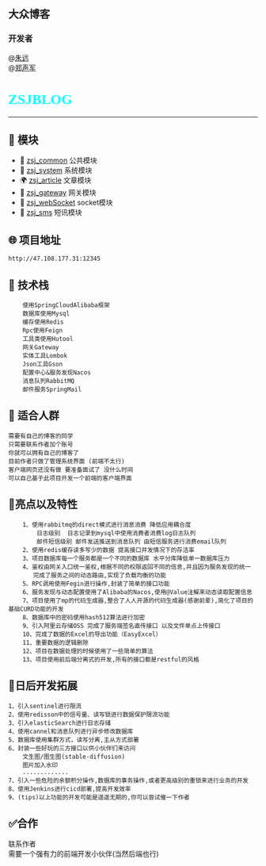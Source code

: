 ## 大众博客

### 开发者

@[朱远](https://gitee.com/zhu-yuanthorn11z/)<br/>
@[郑声军](https://gitee.com/zhengshengjun/)
<div>
<h1 style="font-family: fantasy;color: cyan"> ZSJBLOG</h1>
</div>


---

## 🎉 模块
- 💪 [zsj_common](zsj_common)  公共模块
- 💅 [zsj_system](zsj_system)   系统模块
- 🌍 [zsj_article](zsj_article) 文章模块
- 👏 [zsj_gateway](zsj_gateway) 网关模块
- 🤪 [zsj_webSocket](zsj_webSocket) socket模块
- 💪 [zsj_sms](zsj_sms) 短讯模块

## 🌐 项目地址
    http://47.108.177.31:12345

## 📌 技术栈

```
    使用SpringCloudAlibaba框架
    数据库使用Mysql
    缓存使用Redis
    Rpc使用Feign
    工具类使用Hutool
    网关Gateway
    实体工具Lombok
    Json工具Gson
    配置中心&服务发现Nacos
    消息队列RabbitMQ
    邮件服务SpringMail
```

## 💚 适合人群

    需要有自己的博客的同学
    只需要联系作者加个账号 
    你就可以拥有自己的博客了
    目前作者只做了管理系统界面 (前端不太行)
    客户端网页还没有做 要准备面试了 没什么时间 
    可以自己基于此项目开发一个前端的客户端界面


## 🎇亮点以及特性
~~~
    1、使用rabbitmq的direct模式进行消息消费 降低应用耦合度
        日志级别  日志记录到mysql中使用消费者消费log日志队列
        邮件短信级别 邮件发送推送到消息队列 由短信服务进行消费email队列
    2、使用redis缓存读多写少的数据 提高接口并发情况下的存活率
    3、项目数据库每一个服务都是一个不同的数据库 水平分库降低单一数据库压力
    4、鉴权由网关入口统一鉴权,根据不同的权限返回不同的信息,并且因为服务发现的统一
       完成了服务之间的动态路由,实现了负载均衡的功能
    5、RPC调用使用Fegin进行操作,封装了简单的接口功能
    6、服务发现与动态配置使用了Alibaba的Nacos,使用@Value注解来动态读取配置信息
    7、项目使用了mp的代码生成器,整合了人人开源的代码生成器(感谢前辈),简化了项目的基础CURD功能的开发
    8、数据库中的密码使用hash512算法进行加密
    9、引入阿里云存储OSS 完成了服务端签名直传接口 以及文件单点上传接口
    10、完成了数据的Excel的导出功能（EasyExcel）
    11、重要数据的逻辑删除
    12、项目在数据处理的时候使用了一些简单的算法
    13、项目使用前后端分离式的开发,所有的接口都是restful的风格
~~~

## 🎃日后开发拓展
    1、引入sentinel进行限流
    2、使用redisson中的信号量、读写锁进行数据保护限流功能
    3、引入elasticSearch进行日志存储
    4、使用cannel和消息队列进行异步修改数据库
    5、数据库使用集群方式，读写分离,主从方式部署
    6、封装一些好玩的三方接口以供小伙伴们来访问
        文生图/图生图(stable-diffusion)
        图片加入水印
        .............
    7、引入一些危险的余额积分操作,数据库的事务操作,或者更高级别的重锁来进行业务的开发
    8、使用Jenkins进行cicd部署,提高开发效率    
    9、(tips)以上功能的开发可能是遥遥无期的,你可以尝试催一下作者

##  ✅合作
联系作者 <br/>
需要一个强有力的前端开发小伙伴(当然后端也行)